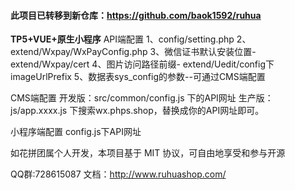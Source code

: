 
####	此项目已转移到新仓库：https://github.com/baok1592/ruhua


**TP5+VUE+原生小程序**
API端配置
1、config/setting.php
2、extend/Wxpay/WxPayConfig.php
3、微信证书默认安装位置- extend/Wxpay/cert
4、图片访问路径前缀- extend/Uedit/config下imageUrlPrefix
5、数据表sys_config的参数--可通过CMS端配置


CMS端配置
开发版：src/common/config.js 下的API网址
生产版：js/app.xxxx.js 下搜索wx.phps.shop，替换成你的API网址即可。


小程序端配置
config.js下API网址

如花拼团属个人开发，本项目基于 MIT 协议，可自由地享受和参与开源

QQ群:728615087   文档：http://www.ruhuashop.com/
